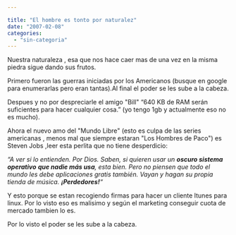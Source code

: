 ```yaml
---

title: "El hombre es tonto por naturalez"
date: "2007-02-08"
categories: 
  - "sin-categoria"
---
```


Nuestra naturaleza , esa que nos hace caer mas de una vez en la misma piedra sigue dando sus frutos.

Primero fueron las guerras iniciadas por los Americanos (busque en google para enumerarlas pero eran tantas).Al final el poder se les sube a la cabeza.

Despues y no por despreciarle el amigo "Bill" “640 KB de RAM serán suficientes para hacer cualquier cosa.” (yo tengo 1gb y actualmente eso no es mucho).

Ahora el nuevo amo del "Mundo Libre" (esto es culpa de las series americanas , menos mal que siempre estaran "Los Hombres de Paco") es Steven Jobs ,leer esta perlita que no tiene desperdicio:

_“A ver si lo entienden. Por Dios. Saben, si quieren usar un **oscuro sistema operativo** **que nadie más usa**, esta bien. Pero no piensen que todo el mundo les debe aplicaciones gratis también. Vayan y hagan su propia tienda de música. **¡Perdedores!**“_

Y esto porque se estan recogiendo firmas para hacer un cliente Itunes para linux. Por lo visto eso es malisimo y según el marketing conseguir cuota de mercado tambien lo es.

Por lo visto el poder se les sube a la cabeza.
